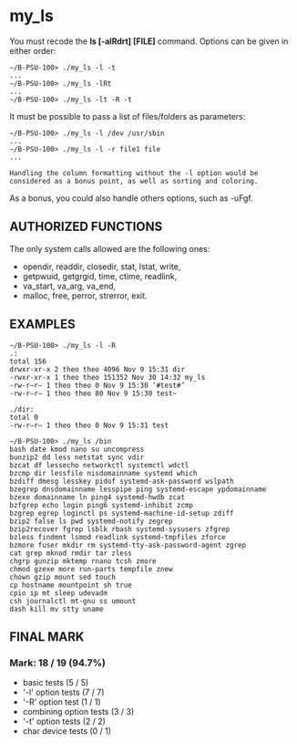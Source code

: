 # my_ls

You must recode the **ls [-alRdrt] [FILE]** command.
Options can be given in either order:

```text
∼/B-PSU-100> ./my_ls -l -t
...
∼/B-PSU-100> ./my_ls -lRt
...
∼/B-PSU-100> ./my_ls -lt -R -t
```

It must be possible to pass a list of files/folders as parameters:

```text
∼/B-PSU-100> ./my_ls -l /dev /usr/sbin
...
∼/B-PSU-100> ./my_ls -l -r file1 file
...
```

```text
Handling the column formatting without the -l option would be
considered as a bonus point, as well as sorting and coloring.
```

As a bonus, you could also handle others options, such as -uFgf.

## AUTHORIZED FUNCTIONS

The only system calls allowed are the following ones:

- opendir, readdir, closedir, stat, lstat, write,
- getpwuid, getgrgid, time, ctime, readlink,
- va_start, va_arg, va_end,
- malloc, free, perror, strerror, exit.

## EXAMPLES

```text
∼/B-PSU-100> ./my_ls -l -R
.:
total 156
drwxr-xr-x 2 theo theo 4096 Nov 9 15:31 dir
-rwxr-xr-x 1 theo theo 151352 Nov 30 14:32 my_ls
-rw-r–r– 1 theo theo 0 Nov 9 15:30 ‘#test#’
-rw-r–r– 1 theo theo 80 Nov 9 15:30 test~
```

```text
./dir:
total 0
-rw-r–r– 1 theo theo 0 Nov 9 15:31 test
```

```text
∼/B-PSU-100> ./my_ls /bin
bash date kmod nano su uncompress
bunzip2 dd less netstat sync vdir
bzcat df lessecho networkctl systemctl wdctl
bzcmp dir lessfile nisdomainname systemd which
bzdiff dmesg lesskey pidof systemd-ask-password wslpath
bzegrep dnsdomainname lesspipe ping systemd-escape ypdomainname
bzexe domainname ln ping4 systemd-hwdb zcat
bzfgrep echo login ping6 systemd-inhibit zcmp
bzgrep egrep loginctl ps systemd-machine-id-setup zdiff
bzip2 false ls pwd systemd-notify zegrep
bzip2recover fgrep lsblk rbash systemd-sysusers zfgrep
bzless findmnt lsmod readlink systemd-tmpfiles zforce
bzmore fuser mkdir rm systemd-tty-ask-password-agent zgrep
cat grep mknod rmdir tar zless
chgrp gunzip mktemp rnano tcsh zmore
chmod gzexe more run-parts tempfile znew
chown gzip mount sed touch
cp hostname mountpoint sh true
cpio ip mt sleep udevadm
csh journalctl mt-gnu ss umount
dash kill mv stty uname
```

## FINAL MARK

### Mark: 18 / 19 (94.7%)

- basic tests (5 / 5)
- '-l' option tests (7 / 7)
- '-R' option test (1 / 1)
- combining option tests (3 / 3)
- '-t' option tests (2 / 2)
- char device tests (0 / 1)
